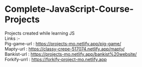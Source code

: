 # Complete-JavaScript-Course-Projects
Projects created while learning JS <br>
Links :- <br>
Pig-game-url : https://projects-mo.netlify.app/pig-game/ <br>
Mapty-url : https://classy-crepe-517074.netlify.app/mapty/ <br>
Bankist-url : https://projects-mo.netlify.app/bankist%20website/ <br>
Forkify-urrl : https://forkify-project-mo.netlify.app
